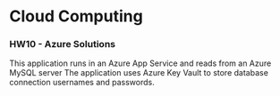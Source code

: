 # Cloud Computing
### HW10 - Azure Solutions

This application runs in an Azure App Service and reads from an Azure MySQL server
The application uses Azure Key Vault to store database connection usernames and passwords.